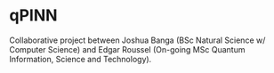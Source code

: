 # qPINN
Collaborative project between Joshua Banga (BSc Natural Science w/ Computer Science) and Edgar Roussel (On-going MSc Quantum Information, Science and Technology).
